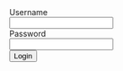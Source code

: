 <form action="/tutorial/action.html">
  <label for="fullname">Username</label><br />
  <input type="text" id="username" name="username"><br />
  <label for="password">Password</label><br />
  <input type="password" id="password" name="password"><br />

  <input type="submit" value="Login">
</form>
